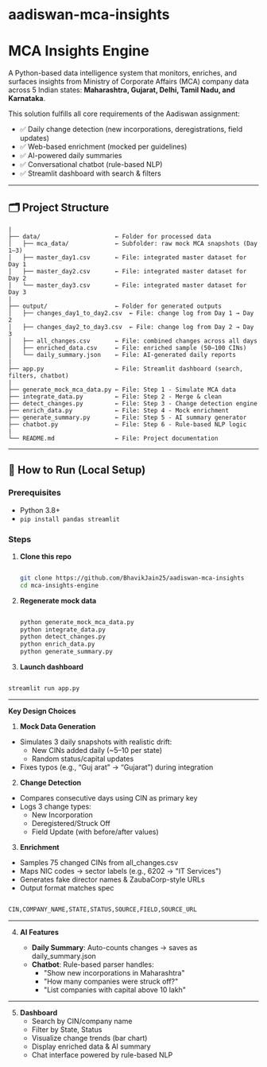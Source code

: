 # aadiswan-mca-insights

# MCA Insights Engine

A Python-based data intelligence system that monitors, enriches, and surfaces insights from Ministry of Corporate Affairs (MCA) company data across 5 Indian states: **Maharashtra, Gujarat, Delhi, Tamil Nadu, and Karnataka**.

This solution fulfills all core requirements of the Aadiswan assignment:
- ✅ Daily change detection (new incorporations, deregistrations, field updates)
- ✅ Web-based enrichment (mocked per guidelines)
- ✅ AI-powered daily summaries
- ✅ Conversational chatbot (rule-based NLP)
- ✅ Streamlit dashboard with search & filters


---

## 🗂️ Project Structure

```
|
├── data/                     ← Folder for processed data
│   ├── mca_data/             ← Subfolder: raw mock MCA snapshots (Day 1–3)
│   ├── master_day1.csv       ← File: integrated master dataset for Day 1
│   ├── master_day2.csv       ← File: integrated master dataset for Day 2
│   └── master_day3.csv       ← File: integrated master dataset for Day 3
|
├── output/                   ← Folder for generated outputs
│   ├── changes_day1_to_day2.csv  ← File: change log from Day 1 → Day 2
│   ├── changes_day2_to_day3.csv  ← File: change log from Day 2 → Day 3
│   ├── all_changes.csv       ← File: combined changes across all days
│   ├── enriched_data.csv     ← File: enriched sample (50–100 CINs)
│   └── daily_summary.json    ← File: AI-generated daily reports
|
├── app.py                    ← File: Streamlit dashboard (search, filters, chatbot)
|
├── generate_mock_mca_data.py ← File: Step 1 - Simulate MCA data
├── integrate_data.py         ← File: Step 2 - Merge & clean
├── detect_changes.py         ← File: Step 3 - Change detection engine
├── enrich_data.py            ← File: Step 4 - Mock enrichment
├── generate_summary.py       ← File: Step 5 - AI summary generator
├── chatbot.py                ← File: Step 6 - Rule-based NLP logic
|
└── README.md                 ← File: Project documentation

```




---



## 🚀 How to Run (Local Setup)

### Prerequisites
- Python 3.8+
- `pip install pandas streamlit`

### Steps
1. **Clone this repo**
   ```bash
   
   git clone https://github.com/BhavikJain25/aadiswan-mca-insights
   cd mca-insights-engine

2. **Regenerate mock data**

    ```bash

   python generate_mock_mca_data.py
   python integrate_data.py
   python detect_changes.py
   python enrich_data.py
   python generate_summary.py


3. **Launch dashboard**

  ```bash

  streamlit run app.py

  ```


---


__Key Design Choices__


1. **Mock Data Generation**

 * Simulates 3 daily snapshots with realistic drift:
   * New CINs added daily (~5–10 per state)
   * Random status/capital updates
 * Fixes typos (e.g., “Guj arat” → “Gujarat”) during integration

2. **Change Detection**

 * Compares consecutive days using CIN as primary key
 * Logs 3 change types:
     * New Incorporation
     * Deregistered/Struck Off
     * Field Update (with before/after values)


3. **Enrichment**

  * Samples 75 changed CINs from all_changes.csv
  * Maps NIC codes → sector labels (e.g., 6202 → "IT Services")
  * Generates fake director names & ZaubaCorp-style URLs
  * Output format matches spec

   ```bash

   CIN,COMPANY_NAME,STATE,STATUS,SOURCE,FIELD,SOURCE_URL

   ```


---


4. **AI Features**
   
     * **Daily Summary**: Auto-counts changes → saves as daily_summary.json
     * **Chatbot**: Rule-based parser handles:
          * "Show new incorporations in Maharashtra"
          * "How many companies were struck off?"
          * "List companies with capital above 10 lakh"



---
5. **Dashboard**
    * Search by CIN/company name
    * Filter by State, Status
    * Visualize change trends (bar chart)
    * Display enriched data & AI summary
    * Chat interface powered by rule-based NLP




   

   


